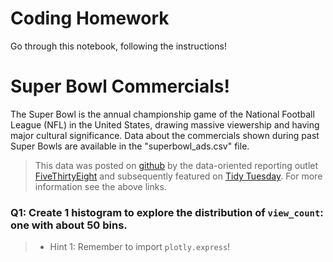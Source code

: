 # Coding Homework

Go through this notebook, following the instructions!


# Super Bowl Commercials!

The Super Bowl is the annual championship game of the National Football League (NFL) in the United States, drawing massive viewership and having major cultural significance. Data about the commercials shown during past Super Bowls are available in the "superbowl_ads.csv" file.
> This data was posted on [github](https://github.com/fivethirtyeight/superbowl-ads#super-bowl-ads) by the data-oriented reporting outlet [FiveThirtyEight](https://github.com/fivethirtyeight) and subsequently featured on [Tidy Tuesday](https://github.com/rfordatascience/tidytuesday/blob/master/data/2021/2021-03-02/readme.md).  For more information see the above links.

### Q1: Create 1 histogram to explore the distribution of `view_count`: one with about 50 bins.
> - Hint 1: Remember to import `plotly.express`!
